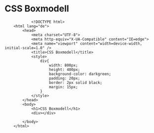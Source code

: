 # CSS Boxmodell


				<!DOCTYPE html> 
		<html lang="de">
			<head>
				<meta charset="UTF-8">
				<meta http-equiv="X-UA-Compatible" content="IE=edge">
				<meta name="viewport" content="width=device-width, initial-scale=1.0" />
				<title>CSS Boxmodell</title>
				<style>
					div{
						width: 800px;
						height: 400px;
						background-color: darkgreen;
						padding: 20px;
						border: 2px solid black;
						margin: 15px;
					}
				</style>
			</head>
			<body>
				<h1>CSS Boxmodell</h1>
				<div></div>
				
			</body>
		</html>
